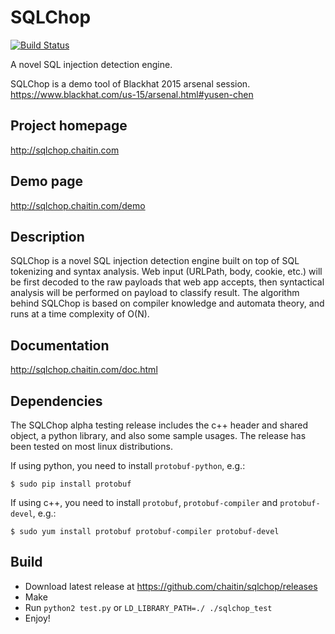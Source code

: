 
# SQLChop

[![Build Status](https://travis-ci.org/chaitin/sqlchop.svg?branch=master)](https://travis-ci.org/chaitin/sqlchop)

A novel SQL injection detection engine.

SQLChop is a demo tool of Blackhat 2015 arsenal session. https://www.blackhat.com/us-15/arsenal.html#yusen-chen

## Project homepage

http://sqlchop.chaitin.com

## Demo page

http://sqlchop.chaitin.com/demo

## Description

SQLChop is a novel SQL injection detection engine built on top of SQL tokenizing and syntax analysis. Web input (URLPath, body, cookie, etc.) will be first decoded to the raw payloads that web app accepts, then syntactical analysis will be performed on payload to classify result. The algorithm behind SQLChop is based on compiler knowledge and automata theory, and runs at a time complexity of O(N).

## Documentation

http://sqlchop.chaitin.com/doc.html

## Dependencies

The SQLChop alpha testing release includes the c++ header and shared object, a python library, and also some sample usages. The release has been tested on most linux distributions.

If using python, you need to install `protobuf-python`, e.g.:

```
$ sudo pip install protobuf
```

If using c++, you need to install `protobuf`, `protobuf-compiler` and `protobuf-devel`, e.g.:

```
$ sudo yum install protobuf protobuf-compiler protobuf-devel
```

## Build

 - Download latest release at https://github.com/chaitin/sqlchop/releases
 - Make
 - Run `python2 test.py` or `LD_LIBRARY_PATH=./ ./sqlchop_test`
 - Enjoy!
